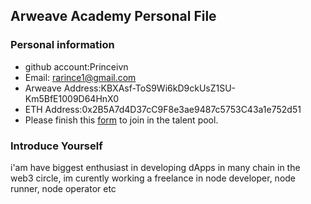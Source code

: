 ## Arweave Academy Personal File

### Personal information

- github account:Princeivn 
- Email: rarince1@gmail.com
- Arweave Address:KBXAsf-ToS9Wi6kD9ckUsZ1SU-Km5BfE1009D64HnX0 
- ETH Address:0x2B5A7d4D37cC9F8e3ae9487c5753C43a1e752d51 
- Please finish this [form](https://docs.google.com/forms/d/e/1FAIpQLSfWA5fIIcBgmRppm3jNz5vmf9Mai_QMVil-2pO4r7YKn_Zhtw/viewform?usp=sf_link) to join in the talent pool.

### Introduce Yourself
i'am have biggest enthusiast in developing dApps in many chain in the web3 circle, im curently working a freelance in node developer, node runner, node operator etc
